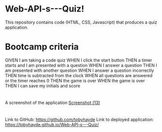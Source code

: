 # Web-API-s---Quiz!
This repository contains code (HTML, CSS, Javascript) that produces a quiz application. 
# Bootcamp criteria
GIVEN I am taking a code quiz
WHEN I click the start button
THEN a timer starts and I am presented with a question
WHEN I answer a question
THEN I am presented with another question
WHEN I answer a question incorrectly
THEN time is subtracted from the clock
WHEN all questions are answered or the timer reaches 0
THEN the game is over
WHEN the game is over
THEN I can save my initials and score
#
A screenshot of the application
[Screenshot (13)](https://user-images.githubusercontent.com/95835120/150717827-b7001532-59b9-442d-852d-5e9ef3a0a265.png)
#
Link to GitHub: https://github.com/tobyhayde
Link to deployed application: https://tobyhayde.github.io/Web-API-s---Quiz/
